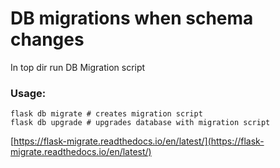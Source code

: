 # DB migrations when schema changes

In top dir run DB Migration script

### Usage:
```
flask db migrate # creates migration script
flask db upgrade # upgrades database with migration script
```
[https://flask-migrate.readthedocs.io/en/latest/](https://flask-migrate.readthedocs.io/en/latest/)